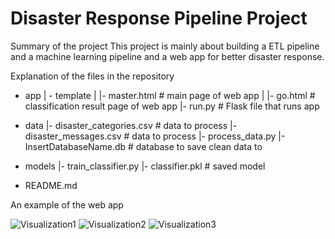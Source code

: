 # Disaster Response Pipeline Project

Summary of the project
This project is mainly about building a ETL pipeline and a machine learning pipeline and a web app for better disaster response.


Explanation of the files in the repository
- app
| - template
| |- master.html  # main page of web app
| |- go.html  # classification result page of web app
|- run.py  # Flask file that runs app

- data
|- disaster_categories.csv  # data to process 
|- disaster_messages.csv  # data to process
|- process_data.py
|- InsertDatabaseName.db   # database to save clean data to

- models
|- train_classifier.py
|- classifier.pkl  # saved model 

- README.md
 
 An example of the web app
 
 ![Visualization1](/dsnd_project2/image/pic1.PNG)
 ![Visualization2](/dsnd_project2/image/pic2.PNG)
 ![Visualization3](/dsnd_project2/image/pic3.PNG)
